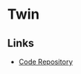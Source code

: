 # Twin

<!--
https://github.com/D3kion/next-twin-trpc-starter
-->

## Links

- [Code Repository](https://github.com/ben-rogerson/twin.macro)

<!--
lightyen.tailwindcss-intellisense-twin
-->
